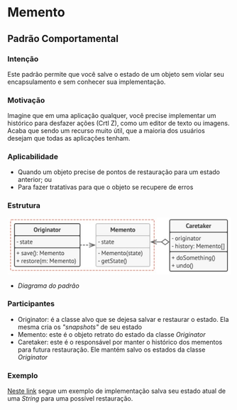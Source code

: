 #
# Memento
## Padrão Comportamental

### Intenção
Este padrão permite que você salve o estado de um objeto sem violar seu encapsulamento e sem conhecer sua implementação.

### Motivação
Imagine que em uma aplicação qualquer, você precise implementar um histórico para desfazer ações (Crtl Z), como um editor de texto ou imagens. Acaba que sendo um recurso muito útil, que a maioria dos usuários desejam que todas as aplicações tenham.

### Aplicabilidade
- Quando um objeto precise de pontos de restauração para um estado anterior; ou
- Para fazer tratativas para que o objeto se recupere de erros

### Estrutura
![Diagrama do padrão](./diagrama-padrao.jpg)
- *Diagrama do padrão*

### Participantes
- Originator: é a classe alvo que se dejesa salvar e restaurar o estado. Ela mesma cria os *"snapshots"* de seu estado
- Memento: este é o objeto retrato do estado da classe *Originator*
- Caretaker: este é o responsável por manter o histórico dos mementos para futura restauração. Ele mantém salvo os estados da classe *Originator*

### Exemplo
[Neste link](./exemplo) segue um exemplo de implementação salva seu estado atual de uma *String* para uma possível restauração.
